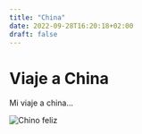 ```yaml
---
title: "China"
date: 2022-09-28T16:20:18+02:00
draft: false
---
```


# Viaje a China

Mi viaje a china...

![Chino feliz](https://thumbs.gfycat.com/FrankBaggyAmoeba-mobile.jpg)
